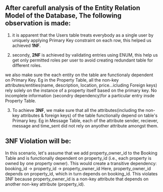 ## After carefull analysis of the Entity Relation Model of the Database, The following observation is made:

1. it is apparent that the Users table treats everybody as a single user by uniquely applying Primary Key constraint on each row, this helped us achieved **1NF**.

2. secondy, **2NF** is achieved by validating entries using ENUM, this help us get only permitted roles per user to avoid creating redundant table for different roles.

we also make sure the each entity on the table are functionaly dependent on Primary Key. Eg in the Property Table, all the non-key attributes/entities(name, description, location, price...icluding Foreign keys) rely solely on the instance of a property itself based on the primary key. No incomplete information (secondry dependency)for a particular entry insde Property Table.

3. To achieve  **3NF**, we make sure that all the attributes(including the non-key attributes & foreign keys) of the table functionally depend on table's Primary key. Eg in Message Table, each of the attribute sender, reciever, message and time_sent did not rely on anyother attribute amongst them.

## 3NF Violation will be:
In this scenario, let's assume that we add property_owner_id to the Booking Table and is functionally dependent on property_id (i.e., each property is owned by one property owner). This would create a transitive dependency:
booking_id → property_id → property_owner_id
Here, property_owner_id depends on property_id, which in turn depends on booking_id. This violates 3NF because property_owner_id is a non-key attribute that depends on another non-key attribute (property_id).

